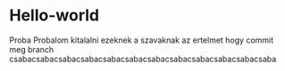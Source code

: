 # Hello-world
Proba
Probalom kitalalni ezeknek a szavaknak az ertelmet hogy commit meg branch
csabacsabacsabacsabacsabacsabacsabacsabacsabacsabacsabacsaba

